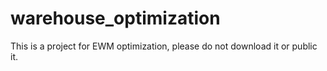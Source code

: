 # warehouse_optimization
This is a project for EWM optimization, please do not download it or public it.
